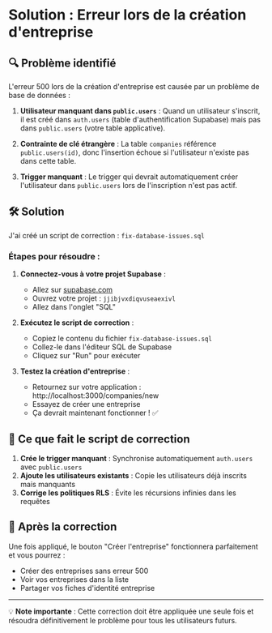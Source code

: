 # Solution : Erreur lors de la création d'entreprise

## 🔍 Problème identifié

L'erreur 500 lors de la création d'entreprise est causée par un problème de base de données :

1. **Utilisateur manquant dans `public.users`** : Quand un utilisateur s'inscrit, il est créé dans `auth.users` (table d'authentification Supabase) mais pas dans `public.users` (votre table applicative).

2. **Contrainte de clé étrangère** : La table `companies` référence `public.users(id)`, donc l'insertion échoue si l'utilisateur n'existe pas dans cette table.

3. **Trigger manquant** : Le trigger qui devrait automatiquement créer l'utilisateur dans `public.users` lors de l'inscription n'est pas actif.

## 🛠️ Solution

J'ai créé un script de correction : `fix-database-issues.sql`

### Étapes pour résoudre :

1. **Connectez-vous à votre projet Supabase** :
   - Allez sur [supabase.com](https://supabase.com)
   - Ouvrez votre projet : `jjibjvxdiqvuseaexivl`
   - Allez dans l'onglet "SQL"

2. **Exécutez le script de correction** :
   - Copiez le contenu du fichier `fix-database-issues.sql`
   - Collez-le dans l'éditeur SQL de Supabase
   - Cliquez sur "Run" pour exécuter

3. **Testez la création d'entreprise** :
   - Retournez sur votre application : http://localhost:3000/companies/new
   - Essayez de créer une entreprise
   - Ça devrait maintenant fonctionner ! ✅

## 🔧 Ce que fait le script de correction

1. **Crée le trigger manquant** : Synchronise automatiquement `auth.users` avec `public.users`
2. **Ajoute les utilisateurs existants** : Copie les utilisateurs déjà inscrits mais manquants
3. **Corrige les politiques RLS** : Évite les récursions infinies dans les requêtes

## 🚀 Après la correction

Une fois appliqué, le bouton "Créer l'entreprise" fonctionnera parfaitement et vous pourrez :
- Créer des entreprises sans erreur 500
- Voir vos entreprises dans la liste
- Partager vos fiches d'identité entreprise

---

💡 **Note importante** : Cette correction doit être appliquée une seule fois et résoudra définitivement le problème pour tous les utilisateurs futurs.